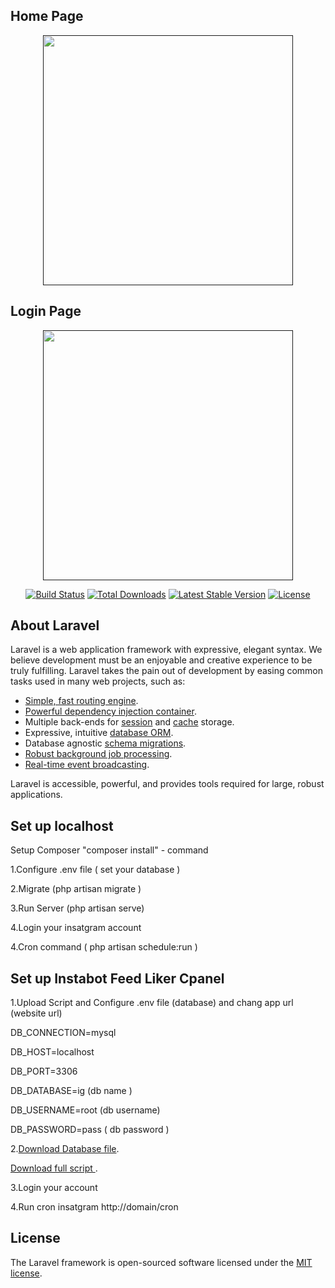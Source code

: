 ## Home Page
<p align="center"><a href="" target="_blank"><img src="https://igsocialtools.000webhostapp.com/forndend.PNG" width="400"></a></p>

## Login Page
<p align="center"><a href="" target="_blank"><img src="https://igsocialtools.000webhostapp.com/login.PNG" width="400"></a></p>
<p align="center">
<a href="https://travis-ci.org/laravel/framework"><img src="https://travis-ci.org/laravel/framework.svg" alt="Build Status"></a>
<a href="https://packagist.org/packages/laravel/framework"><img src="https://img.shields.io/packagist/dt/laravel/framework" alt="Total Downloads"></a>
<a href="https://packagist.org/packages/laravel/framework"><img src="https://img.shields.io/packagist/v/laravel/framework" alt="Latest Stable Version"></a>
<a href="https://packagist.org/packages/laravel/framework"><img src="https://img.shields.io/packagist/l/laravel/framework" alt="License"></a>
</p>

## About Laravel

Laravel is a web application framework with expressive, elegant syntax. We believe development must be an enjoyable and creative experience to be truly fulfilling. Laravel takes the pain out of development by easing common tasks used in many web projects, such as:

- [Simple, fast routing engine](https://laravel.com/docs/routing).
- [Powerful dependency injection container](https://laravel.com/docs/container).
- Multiple back-ends for [session](https://laravel.com/docs/session) and [cache](https://laravel.com/docs/cache) storage.
- Expressive, intuitive [database ORM](https://laravel.com/docs/eloquent).
- Database agnostic [schema migrations](https://laravel.com/docs/migrations).
- [Robust background job processing](https://laravel.com/docs/queues).
- [Real-time event broadcasting](https://laravel.com/docs/broadcasting).

Laravel is accessible, powerful, and provides tools required for large, robust applications.

## Set up localhost 

Setup Composer "composer install" - command 

1.Configure .env file ( set your database ) 

2.Migrate (php artisan migrate )

3.Run Server (php artisan serve)

4.Login your insatgram account 

4.Cron command ( php artisan schedule:run ) 

## Set up Instabot Feed Liker Cpanel

1.Upload Script and Configure .env file (database) and chang app url (website url)

DB_CONNECTION=mysql

DB_HOST=localhost

DB_PORT=3306

DB_DATABASE=ig (db name )

DB_USERNAME=root (db username)

DB_PASSWORD=pass ( db password )


2.[Download Database file](https://igsocialtools.000webhostapp.com/bot.sql).

[Download full script ](https://igsocialtools.000webhostapp.com/igbot.zip).

3.Login your account

4.Run cron insatgram http://domain/cron

## License

The Laravel framework is open-sourced software licensed under the [MIT license](https://opensource.org/licenses/MIT).
